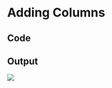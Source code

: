 # Adding Columns

## Code

<code-block src="table-with-columns.txt"/>

## Output

![](entity-with-attributes.svg)